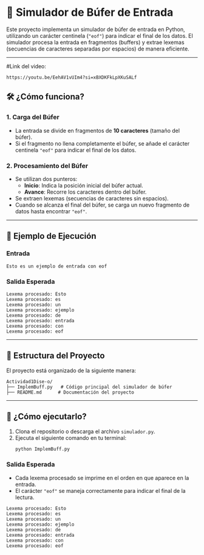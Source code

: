 # 🚀 Simulador de Búfer de Entrada

Este proyecto implementa un simulador de búfer de entrada en Python, utilizando un carácter centinela (`"eof"`) para indicar el final de los datos. El simulador procesa la entrada en fragmentos (buffers) y extrae lexemas (secuencias de caracteres separadas por espacios) de manera eficiente.

---

#Link del video:
```
https://youtu.be/EehAV1vUIm4?si=xBXDKFkLpXKuSALf
```

## 🛠️ ¿Cómo funciona?

### 1. **Carga del Búfer**
- La entrada se divide en fragmentos de **10 caracteres** (tamaño del búfer).
- Si el fragmento no llena completamente el búfer, se añade el carácter centinela `"eof"` para indicar el final de los datos.

### 2. **Procesamiento del Búfer**
- Se utilizan dos punteros:
  - **Inicio**: Indica la posición inicial del búfer actual.
  - **Avance**: Recorre los caracteres dentro del búfer.
- Se extraen lexemas (secuencias de caracteres sin espacios).
- Cuando se alcanza el final del búfer, se carga un nuevo fragmento de datos hasta encontrar `"eof"`.

---

## 🧩 Ejemplo de Ejecución

### Entrada
```
Esto es un ejemplo de entrada con eof
```

### Salida Esperada
```
Lexema procesado: Esto
Lexema procesado: es
Lexema procesado: un
Lexema procesado: ejemplo
Lexema procesado: de
Lexema procesado: entrada
Lexema procesado: con
Lexema procesado: eof
```

---

## 📂 Estructura del Proyecto

El proyecto está organizado de la siguiente manera:
```
Actividad1Dise-o/
├── ImplemBuff.py   # Código principal del simulador de búfer
├── README.md      # Documentación del proyecto
```

---

## 🚀 ¿Cómo ejecutarlo?

1. Clona el repositorio o descarga el archivo `simulador.py`.
2. Ejecuta el siguiente comando en tu terminal:
   ```bash
   python ImplemBuff.py
   ```


### **Salida Esperada**
- Cada lexema procesado se imprime en el orden en que aparece en la entrada.
- El carácter `"eof"` se maneja correctamente para indicar el final de la lectura.

```
Lexema procesado: Esto
Lexema procesado: es
Lexema procesado: un
Lexema procesado: ejemplo
Lexema procesado: de
Lexema procesado: entrada
Lexema procesado: con
Lexema procesado: eof
```
